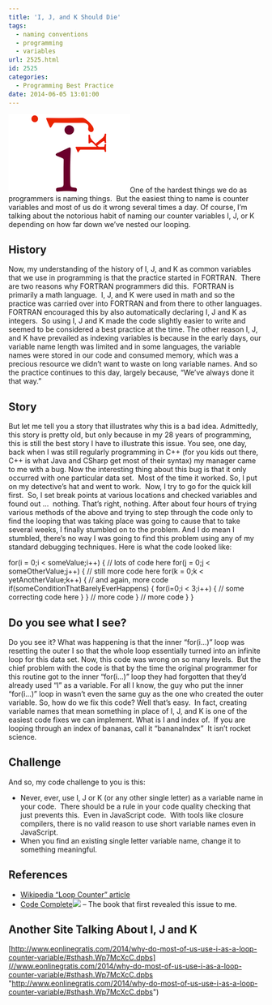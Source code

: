 ```yaml
---
title: 'I, J, and K Should Die'
tags:
  - naming conventions
  - programming
  - variables
url: 2525.html
id: 2525
categories:
  - Programming Best Practice
date: 2014-06-05 13:01:00
---
```


![ijk](/uploads/2014/05/ijk.png "ijk")One of the hardest things we do as programmers is naming things.  But the easiest thing to name is counter variables and most of us do it wrong several times a day. Of course, I’m talking about the notorious habit of naming our counter variables I, J, or K depending on how far down we’ve nested our looping. 

History
-------

Now, my understanding of the history of I, J, and K as common variables that we use in programming is that the practice started in FORTRAN.  There are two reasons why FORTRAN programmers did this.  FORTRAN is primarily a math language.  I, J, and K were used in math and so the practice was carried over into FORTRAN and from there to other languages. FORTRAN encouraged this by also automatically declaring I, J and K as integers.  So using I, J and K made the code slightly easier to write and seemed to be considered a best practice at the time. The other reason I, J, and K have prevailed as indexing variables is because in the early days, our variable name length was limited and in some languages, the variable names were stored in our code and consumed memory, which was a precious resource we didn’t want to waste on long variable names. And so the practice continues to this day, largely because, “We’ve always done it that way.”

Story
-----

But let me tell you a story that illustrates why this is a bad idea. Admittedly, this story is pretty old, but only because in my 28 years of programming, this is still the best story I have to illustrate this issue. You see, one day, back when I was still regularly programming in C++ (for you kids out there, C++ is what Java and CSharp get most of their syntax) my manager came to me with a bug. Now the interesting thing about this bug is that it only occurred with one particular data set.  Most of the time it worked. So, I put on my detective’s hat and went to work.  Now, I try to go for the quick kill first.  So, I set break points at various locations and checked variables and found out …  nothing. That’s right, nothing. After about four hours of trying various methods of the above and trying to step through the code only to find the looping that was taking place was going to cause that to take several weeks, I finally stumbled on to the problem. And I do mean I stumbled, there’s no way I was going to find this problem using any of my standard debugging techniques. Here is what the code looked like:

for(i = 0;i < someValue;i++)
{
    // lots of code here
    for(j = 0;j < someOtherValue;j++)
    {
        // still more code here
        for(k = 0;k < yetAnotherValue;k++)
        {
            // and again, more code
            if(someConditionThatBarelyEverHappens)
            {
                for(i=0;i < 3;i++)
                {
                    // some correcting code here
                 }
             }
            // more code
         }
        // more code
    }
}

Do you see what I see?
----------------------

Do you see it? What was happening is that the inner “for(i…)” loop was resetting the outer I so that the whole loop essentially turned into an infinite loop for this data set. Now, this code was wrong on so many levels.  But the chief problem with the code is that by the time the original programmer for this routine got to the inner “for(i…)” loop they had forgotten that they’d already used “I” as a variable. For all I know, the guy who put the inner “for(i…)” loop in wasn’t even the same guy as the one who created the outer variable. So, how do we fix this code? Well that’s easy.  In fact, creating variable names that mean something in place of I, J, and K is one of the easiest code fixes we can implement. What is I and index of.  If you are looping through an index of bananas, call it “bananaIndex”  It isn’t rocket science.

Challenge
---------

And so, my code challenge to you is this:

*   Never, ever, use I, J or K (or any other single letter) as a variable name in your code.  There should be a rule in your code quality checking that just prevents this.  Even in JavaScript code.  With tools like closure compilers, there is no valid reason to use short variable names even in JavaScript.
*   When you find an existing single letter variable name, change it to something meaningful.

References
----------

*   [Wikipedia “Loop Counter” article](//en.wikipedia.org/wiki/Loop_counter)
*   [Code Complete](//www.amazon.com/gp/product/0735619670/ref=as_li_tl?ie=UTF8&camp=1789&creative=390957&creativeASIN=0735619670&linkCode=as2&tag=davmbusnetapp-20&linkId=BWBBIYB3LPS5JDEN)![](//ir-na.amazon-adsystem.com/e/ir?t=davmbusnetapp-20&l=as2&o=1&a=0735619670) – The book that first revealed this issue to me.

Another Site Talking About I, J and K
-------------------------------------

[http://www.eonlinegratis.com/2014/why-do-most-of-us-use-i-as-a-loop-counter-variable/#sthash.Wp7McXcC.dpbs](//www.eonlinegratis.com/2014/why-do-most-of-us-use-i-as-a-loop-counter-variable/#sthash.Wp7McXcC.dpbs "http://www.eonlinegratis.com/2014/why-do-most-of-us-use-i-as-a-loop-counter-variable/#sthash.Wp7McXcC.dpbs")

